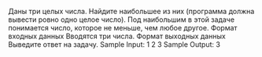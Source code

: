 Даны три целых числа. Найдите наибольшее из них (программа должна вывести ровно одно целое число). Под наибольшим в этой задаче понимается число, которое не меньше, чем любое другое.
Формат входных данных
Вводятся три числа.
Формат выходных данных
Выведите ответ на задачу.
Sample Input:
1
2
3
Sample Output:
3